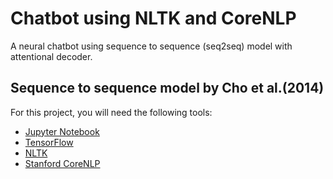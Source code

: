 # Chatbot using NLTK and CoreNLP

A neural chatbot using sequence to sequence (seq2seq) model with attentional decoder.

Sequence to sequence model by Cho et al.(2014)
---

For this project, you will need the following tools:

- [Jupyter Notebook]()
- [TensorFlow]()
- [NLTK]()
- [Stanford CoreNLP](https://stanfordnlp.github.io/CoreNLP/)
